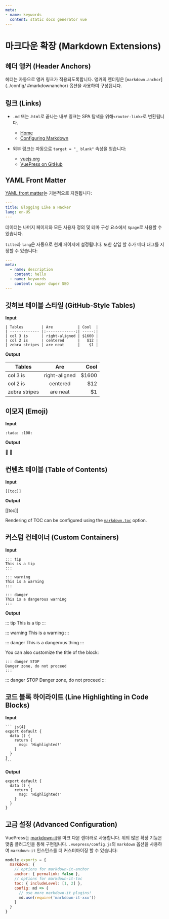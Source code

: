 ```yaml
---
meta:
- name: keywords
  content: static docs generator vue
---
```


# 마크다운 확장 (Markdown Extensions)

## 헤더 앵커 (Header Anchors)

헤더는 자동으로 앵커 링크가 적용되도록합니다. 앵커의 렌더링은 [`markdown.anchor`](../config/ #markdownanchor) 옵션을 사용하여 구성됩니다.

## 링크 (Links)

- `.md` 또는`.html`로 끝나는 내부 링크는 SPA 탐색을 위해`<router-link>`로 변환됩니다.

  - [Home](/)
  - [Configuring Markdown](../config/#markdown)

- 외부 링크는 자동으로 `target = "_ blank"` 속성을 얻습니다:

  - [vuejs.org](https://vuejs.org)
  - [VuePress on GitHub](https://github.com/vuejs/vuepress)

## YAML Front Matter

[YAML front matter](https://jekyllrb.com/docs/frontmatter/)는 기본적으로 지원됩니다:

``` yaml
---
title: Blogging Like a Hacker
lang: en-US
---
```

데이터는 나머지 페이지와 모든 사용자 정의 및 테마 구성 요소에서 `$page`로 사용할 수 있습니다.

`title`과 `lang`은 자동으로 현재 페이지에 설정됩니다. 또한 삽입 할 추가 메타 태그를 지정할 수 있습니다:

``` yaml
---
meta:
  - name: description
    content: hello
  - name: keywords
    content: super duper SEO
---
```

## 깃허브 테이블 스타일 (GitHub-Style Tables)

**Input**

```
| Tables        | Are           | Cool  |
| ------------- |:-------------:| -----:|
| col 3 is      | right-aligned | $1600 |
| col 2 is      | centered      |   $12 |
| zebra stripes | are neat      |    $1 |
```

**Output**

| Tables        | Are           | Cool  |
| ------------- |:-------------:| -----:|
| col 3 is      | right-aligned | $1600 |
| col 2 is      | centered      |   $12 |
| zebra stripes | are neat      |    $1 |

## 이모지 (Emoji)

**Input**

```
:tada: :100:
```

**Output**

:tada: :100:

## 컨텐츠 테이블 (Table of Contents)

**Input**

```
[[toc]]
```

**Output**

[[toc]]

Rendering of TOC can be configured using the [`markdown.toc`](../config/#markdowntoc) option.

## 커스텀 컨테이너 (Custom Containers)

**Input**

```
::: tip
This is a tip
:::

::: warning
This is a warning
:::

::: danger
This is a dangerous warning
:::
```

**Output**

::: tip
This is a tip
:::

::: warning
This is a warning
:::

::: danger
This is a dangerous thing
:::

You can also customize the title of the block:

```
::: danger STOP
Danger zone, do not proceed
:::
```

::: danger STOP
Danger zone, do not proceed
:::

## 코드 블록 하이라이트 (Line Highlighting in Code Blocks)

**Input**

````
``` js{4}
export default {
  data () {
    return {
      msg: 'Highlighted!'
    }
  }
}
```
````

**Output**

``` js{4}
export default {
  data () {
    return {
      msg: 'Highlighted!'
    }
  }
}
```

## 고급 설정 (Advanced Configuration)

VuePress는 [markdown-it](https://github.com/markdown-it/markdown-it)을 마크 다운 렌더러로 사용합니다. 위의 많은 확장 기능은 맞춤 플러그인을 통해 구현됩니다. `.vuepress/config.js`의 `markdown` 옵션을 사용하여 `markdown-it` 인스턴스를 더 커스터마이징 할 수 있습니다:

``` js
module.exports = {
  markdown: {
    // options for markdown-it-anchor
    anchor: { permalink: false },
    // options for markdown-it-toc
    toc: { includeLevel: [1, 2] },
    config: md => {
      // use more markdown-it plugins!
      md.use(require('markdown-it-xxx'))
    }
  }
}
```
